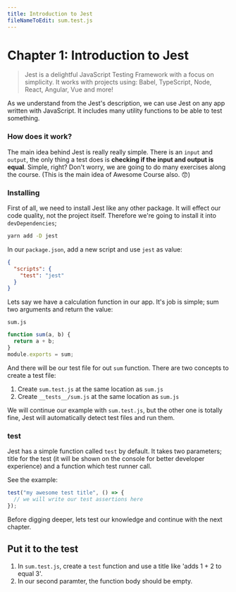 ```yaml
---
title: Introduction to Jest
fileNameToEdit: sum.test.js
---
```


# Chapter 1: Introduction to Jest

> Jest is a delightful JavaScript Testing Framework with a focus on simplicity. It works with projects using: Babel, TypeScript, Node, React, Angular, Vue and more!

As we understand from the Jest's description, we can use Jest on any app written with JavaScript. It includes many utility functions to be able to test something.

### How does it work?

The main idea behind Jest is really really simple. There is an `input` and `output`, the only thing a test does is **checking if the input and output is equal**. Simple, right? Don't worry, we are going to do many exercises along the course. (This is the main idea of Awesome Course also. 😙)

### Installing

First of all, we need to install Jest like any other package. It will effect our code quality, not the project itself. Therefore we're going to install it into  `devDependencies`;

```bash
yarn add -D jest
```

In our `package.json`, add a new script and use `jest` as value:

```json
{
  "scripts": {
    "test": "jest"
  }
}
```

Lets say we have a calculation function in our app. It's job is simple; sum two arguments and return the value:

`sum.js`

```js
function sum(a, b) {
  return a + b;
}
module.exports = sum;
```

And there will be our test file for out `sum` function. There are two concepts to create a test file:

1. Create `sum.test.js` at the same location as `sum.js`
2. Create `__tests__/sum.js` at the same location as `sum.js`

We will continue our example with `sum.test.js`, but the other one is totally fine, Jest will automatically detect test files and run them.

### test

Jest has a simple function called `test` by default. It takes two parameters; title for the test (it will be shown on the console for better developer experience) and a function which test runner call.

See the example:

```js
test("my awesome test title", () => {
  // we will write our test assertions here
});
```

Before digging deeper, lets test our knowledge and continue with the next chapter.

## Put it to the test

1. In `sum.test.js`, create a `test` function and use a title like 'adds 1 + 2 to equal 3'.
2. In our second paramter, the function body should be empty.
